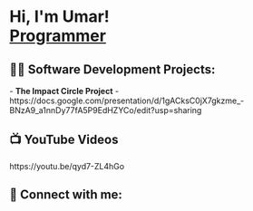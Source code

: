 <h1>Hi, I'm Umar! <br/><a href="https://github.com/chermoh87">Programmer</a>

<h2>👨‍💻 Software Development Projects:</h2>
- <b>The Impact Circle Project</b>
  - https://docs.google.com/presentation/d/1gACksC0jX7gkzme_-BNzA9_a1nnDy77fA5P9EdHZYCo/edit?usp=sharing

<h2>📺 YouTube Videos</h2>
https://youtu.be/qyd7-ZL4hGo


<h2> 🤳 Connect with me:</h2>

[youtube]: https://youtu.be/qyd7-ZL4hGo
[linkedin]: www.linkedin.com/in/alhababaumar

<!--
**joshmadakor1/joshmadakor1** is a ✨ _special_ ✨ repository because its `README.md` (this file) appears on your GitHub profile.

Here are some ideas to get you started:

- 🔭 I’m currently working on ...
- 🌱 I’m currently learning ...
- 👯 I’m looking to collaborate on ...
- 🤔 I’m looking for help with ...
- 💬 Ask me about ...
- 📫 How to reach me: ...
- 😄 Pronouns: ...
- ⚡ Fun fact: ...
-->
